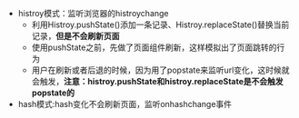 - histroy模式：监听浏览器的histroychange
  - 利用Histroy.pushState()添加一条记录、Histroy.replaceState()替换当前记录，**但是不会刷新页面**
  - 使用pushState之前，先做了页面组件刷新，这样模拟出了页面跳转的行为
  - 用户在刷新或者后退的时候，因为用了popstate来监听url变化，这时候就会触发，**注意：histroy.pushState和histroy.replaceState是不会触发popstate的**
- hash模式:hash变化不会刷新页面，监听onhashchange事件